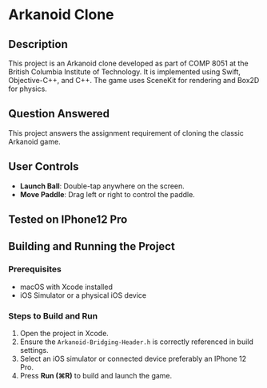 # Arkanoid Clone

## Description
This project is an Arkanoid clone developed as part of COMP 8051 at the British Columbia Institute of Technology. It is implemented using Swift, Objective-C++, and C++. The game uses SceneKit for rendering and Box2D for physics.

## Question Answered
This project answers the assignment requirement of cloning the classic Arkanoid game.

## User Controls
- **Launch Ball**: Double-tap anywhere on the screen.
- **Move Paddle**: Drag left or right to control the paddle.

## Tested on IPhone12 Pro

## Building and Running the Project
### Prerequisites
- macOS with Xcode installed
- iOS Simulator or a physical iOS device

### Steps to Build and Run
1. Open the project in Xcode.
2. Ensure the `Arkanoid-Bridging-Header.h` is correctly referenced in build settings.
3. Select an iOS simulator or connected device preferably an IPhone 12 Pro.
4. Press **Run (⌘R)** to build and launch the game.


